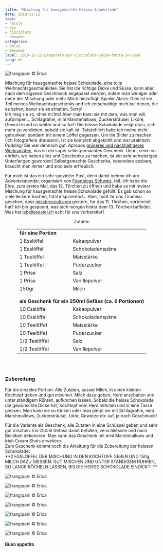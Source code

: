 ```yaml
---
title: "Mischung für hausgemachte heisse Schokolade"
date: 2019-12-12
tags:
- natale
- diy
- cioccolato
- bevande
categories:
- Dolce
- Bevande
label: 2019-12-12-preparato-per-cioccolata-calda-fatta-in-casa
lang: de 
---
```

![](../2019-12-12-preparato-per-cioccolata-calda-da-regalare/header.jpeg "frangipani © Erica")

Mischung für hausgemachte heisse Schokolade, eine tolle Weihnachtsgeschenkidee. Sie hat die richtige Dicke und Süsse, kann aber nach dem eigenen Geschmack angepasst werden, indem man weniger oder mehr der Mischung oder mehr Milch hinzufügt.
Spoiler Alarm: Dies ist ein Teil meines Weihnachtsgeschenks und ich entschuldige mich bei denen, die es sehen, bevor sie es erhalten. Sorry!
<br />
Ich mag sie so, ohne nichts! Aber man kann sie mit dem, was man will, aufpimpen... Schlagrahm, mini Marshmallows, Zuckersträusel, Liköre, Gewürze und so weiter und so fort! Die heisse Schokolade neigt dazu, sich mehr zu verdicken, sobald sie kalt ist. Tatsächlich habe ich meine nicht getrunken, sondern mit einem Löffel gegessen. Um die Bilder zu machen (ich fotografiere draussen), ist sie komplett abgekühlt und war praktisch Pudding! Sie war dennoch gut. Apropos <a href="https://frangipani.raiano.ch/2019-12-06-consiglio-green-numero-4-de/" target="_blank">grüneres und nachhaltigeres Weihnachten</a>, das ist ein super selbstgemachtes Geschenk. Denn, seien wir ehrlich, wir haben alles und Geschenke zu machen, ist ein sehr schwieriges Unterfangen geworden! Selbstgemachte Geschenke, besonders essbare, braucht man immer und sind sehr erfreulich.

Für mich ist das ein sehr spezieller Post, denn damit nehme ich am Adventskalender, organisiert von <a href="https://www.foodblogs-schweiz.ch" target="_blank">Foodblogs Schweiz</a>, teil. Ich habe die Ehre, zum ersten Mal, das 12. Törchen zu öffnen und habe es mit meiner Mischung für hausgemachte heisse Schokolade gefüllt. Es gab schon so viele leckere Sachen, total inspirierend... Aber, habt ihr das Tiramisu gesehen, dass <a href="https://missbroccoli.com/lebkuchen-schichtdessert/" target="_blank">missbroccoli.com</a> gestern, für das 11. Törchen, vorbereiet hat? Ich bin gespannt, was sich morgen hinter dem 13. Törchen befindet. Was hat <a href="http://www.labellepastel.ch/2019/11/25/gingerbread-cupcakes/" target="_blank">labellepastel.ch</a> echt für uns vorbereitet?


<div id="wrapper" style="text-align: center">
  <div id="yourdiv" style="display: inline-block;">
    <div class="ingredients">
      <div class="ingredients-title">Zutaten</div>
      <table>
        <tbody>
          <tr>          
            <td colspan="2"><b>für eine Portion</b></td>
          </tr>      
          <tr>
            <td>1 Esslöffel</td>
            <td>Kakaopulver</td>
          </tr>
          <tr>
            <td>1 Esslöffel</td>
            <td>Schokoladenspäne</td>
          </tr>
          <tr>
            <td>1 Teelöffel</td>
            <td>Maisstärke</td>
          </tr>
          <tr>
            <td>1 Teelöffel</td>
            <td>Puderzucker</td>
          </tr>
          <tr>
            <td>1 Prise</td>
            <td>Salz</td>
          </tr>
          <tr>
            <td>1 Prise</td>
            <td>Vanillepulver</td>  
          </tr>
          <tr>
            <td>150gr</td>
            <td>Milch</td>
          </tr>
          <tr style="height: 15px;"></tr>
          <tr>          
            <td colspan="2"><b>als Geschenk für ein 250ml Gefäss (ca. 6 Portionen)</b></td>
          </tr>
          <tr>
            <td>10 Esslöffel</td>
            <td>Kakaopulver</td>
          </tr>
          <tr>
            <td>10 Esslöffel</td>
            <td>Schokoladenspäne</td>
          </tr>
          <tr>
            <td>10 Teelöffel</td>
            <td>Maisstärke</td>
          </tr>
          <tr>
            <td>10 Teelöffel</td>
            <td>Puderzucker</td>
          </tr>
          <tr>
            <td>1/2 Teelöffel</td>
            <td>Salz</td>
          </tr>
          <tr>
            <td>1/2 Teelöffel</td>
            <td>Vanillepulver</td>
          </tr>
        </tbody>
      </table>
      <br></br>
    </div>
  </div>
</div>


<h3>
  <font color="grey">
    <i class="fa fa-cogs"></i>
  </font> Zubereitung
</h3>

Für die einzelne Portion: Alle Zutaten, ausser Milch, in einen kleinen Kochtopf geben und gut mischen. Milch dazu geben, Herd anschalten und unter ständigem Rühren, aufkochen lassen. Sobald die heisse Schokolade die gewünschte Dicke hat, Kochtopf vom Herd nehmen und in eine Tasse giessen. Man kann sie so trinken oder man pimpt sie mit Schlagrahm, mini Marshmallows, Zuckersträusel, Likör, Gewürze etc auf, je nach Geschmack!

Für die Variante als Geschenk, alle Zutaten in eine Schüssel geben und sehr gut mischen. Ein 250ml Gefäss damit befüllen, verschliessen und nach Belieben dekorieren. Man kann das Geschenk mit mini Marshmallows und Irish Cream Shots erweitern...
<br />
Zum Geschenk kommt noch die Anleitung für die Zubereitung der heissen Schokolade:
<br />
**2 ESSLÖFFEL DER MISCHUNG IN DEN KOCHTOPF GEBEN UND 150g MILCH DAZU GIESSEN.
GUT MISCHEN UND UNTER STÄNDIGEM RÜHREN, SO LANGE KÖCHELN LASSEN, BIS DIE HEISSE SCHOKOLADE EINDICKT.
**

![](../2019-12-12-preparato-per-cioccolata-calda-da-regalare/risultato1.jpeg "frangipani © Erica")

![](../2019-12-12-preparato-per-cioccolata-calda-da-regalare/risultato2.jpeg "frangipani © Erica")

![](../2019-12-12-preparato-per-cioccolata-calda-da-regalare/risultato3.jpeg "frangipani © Erica")

![](../2019-12-12-preparato-per-cioccolata-calda-da-regalare/risultato4.jpeg "frangipani © Erica")

![](../2019-12-12-preparato-per-cioccolata-calda-da-regalare/risultato5.jpeg "frangipani © Erica")

![](../2019-12-12-preparato-per-cioccolata-calda-da-regalare/risultato6.jpeg "frangipani © Erica")

![](../2019-12-12-preparato-per-cioccolata-calda-da-regalare/risultato7.jpeg "frangipani © Erica")

<h4>Buon appetito
  <font color="red">
    <i class="fa fa-smile-o"></i>
  </font>
</h4>
